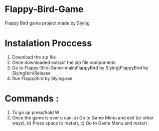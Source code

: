 # Flappy-Bird-Game
Flappy Bird game project made by Slying

# Instalation Proccess
1. Download the zip file
2. Once downloaded extract the zip file components
3. Go to Flappy-Bird-Game-main\FlappyBird by Slying\FlappyBird by Slying\bin\Release
4. Run FlappyBird by Slying.exe

# Commands :
1. To go up press/hold W
2. Once the game is over u can: 
a) Go to Game Menu and exit (or other ways), b) Press space to restart, c) Go to Game Menu and restart
